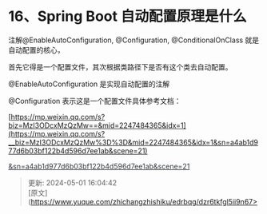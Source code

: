 # 16、Spring Boot 自动配置原理是什么

注解@EnableAutoConfiguration, @Configuration, @ConditionalOnClass 就是自动配置的核心，

首先它得是一个配置文件，其次根据类路径下是否有这个类去自动配置。



@EnableAutoConfiguration 是实现自动配置的注解



@Configuration 表示这是一个配置文件具体参考文档：

[https://mp.weixin.qq.com/s?biz=MzI3ODcxMzQzMw==&mid=2247484365&idx=1](https://mp.weixin.qq.com/s?__biz=MzI3ODcxMzQzMw%3D%3D&mid=2247484365&idx=1&sn=a4ab1d977d6b03bf122b4d596d7ee1ab&scene=21)

<u><font style="color:rgb(51,57,64);">&sn=a4ab1d977d6b03bf122b4d596d7ee1ab&scene=21</font></u>

<u><font style="color:rgb(51,57,64);"></font></u>



> 更新: 2024-05-01 16:04:42  
> [原文](https://www.yuque.com/zhichangzhishiku/edrbqg/dzr6tkfgl5ii9n67>